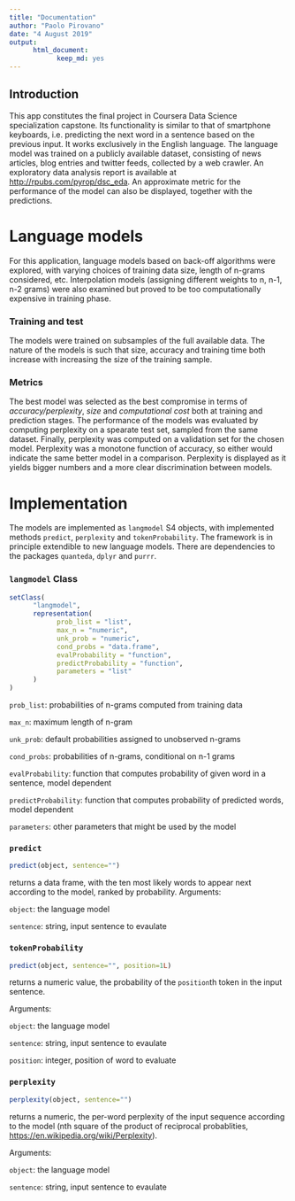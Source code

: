 ```yaml
---
title: "Documentation"
author: "Paolo Pirovano"
date: "4 August 2019"
output:
      html_document:
            keep_md: yes
---
```




## Introduction
This app constitutes the final project in Coursera Data Science specialization capstone. Its functionality is similar to that of smartphone keyboards, i.e. predicting the next word in a sentence based on the previous input. It works exclusively in the English language. The language model was trained on a publicly available dataset, consisting of news articles, blog entries and twitter feeds, collected by a web crawler. An exploratory data analysis report is available at http://rpubs.com/pyrop/dsc_eda. An approximate metric for the performance of the model can also be displayed, together with the predictions.


# Language models

For this application, language models based on back-off algorithms were explored, with varying choices of training data size, length of n-grams considered, etc. Interpolation models (assigning different weights to n, n-1, n-2 grams) were also examined but proved to be too computationally expensive in training phase.

### Training and test
The models were trained on subsamples of the full available data. The nature of the models is such that size, accuracy and training time both increase with increasing the size of the training sample.

### Metrics
The best model was selected as the best compromise in terms of *accuracy/perplexity*, *size* and *computational cost* both at training and prediction stages. 
The performance of the models was evaluated by computing perplexity on a spearate test set, sampled from the same dataset. Finally, perplexity was computed on a validation set for the chosen model. Perplexity was a monotone function of accuracy, so either would indicate the same better model in a comparison. Perplexity is displayed as it yields bigger numbers and a more clear discrimination between models.

# Implementation
The models are implemented as `langmodel` S4 objects, with implemented methods `predict`, `perplexity` and `tokenProbability`. The framework is in principle extendible to new language models. There are dependencies to the packages `quanteda`, `dplyr` and `purrr`.

### `langmodel` Class


```r
setClass(
      "langmodel",
      representation(
            prob_list = "list",
            max_n = "numeric",
            unk_prob = "numeric",
            cond_probs = "data.frame",
            evalProbability = "function",
            predictProbability = "function",
            parameters = "list"
      )
)
```

`prob_list`: probabilities of n-grams computed from training data

`max_n`: maximum length of n-gram

`unk_prob`: default probabilities assigned to unobserved n-grams

`cond_probs`: probabilities of n-grams, conditional on n-1 grams

`evalProbability`: function that computes probability of given word in a sentence, model dependent

`predictProbability`: function that computes probability of predicted words, model dependent

`parameters`: other parameters that might be used by the model

### `predict`

```r
predict(object, sentence="")
```
returns a data frame, with the ten most likely words to appear next according to the model, ranked by probability.
Arguments:

`object`: the language model

`sentence`: string, input sentence to evaulate

### `tokenProbability`

```r
predict(object, sentence="", position=1L)
```
returns a numeric value, the probability of the `position`th token in the input sentence.

Arguments:

`object`: the language model

`sentence`: string, input sentence to evaulate

`position`: integer, position of word to evaluate

### `perplexity`

```r
perplexity(object, sentence="")
```
returns a numeric, the per-word perplexity of the input sequence according to the model (nth square of the product of reciprocal probablities, https://en.wikipedia.org/wiki/Perplexity).

Arguments:

`object`: the language model

`sentence`: string, input sentence to evaulate
